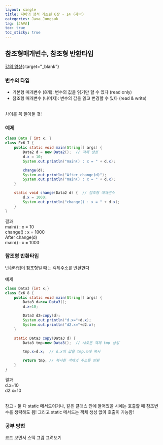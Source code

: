 ```yaml
---
layout: single
title: 자바의 정석 기초편 6장 - 14 (자바)
categories: Java_Jungsuk
tag: [JAVA]
toc: true
toc_sticky: true
---
```


## 참조형매개변수, 참조형 반환타입
[강의 영상](https://youtu.be/c9rXj3b9rKI){:target="_blank"}

### 변수의 타입
- 기본형 매개변수 (8개): 변수의 값을 읽기만 할 수 있다 (read only)
- 참조형 매개변수 (나머지): 변수의 값을 읽고 변경할 수 있다 (read & write)

<br/>
차이를 꼭 알아둘 것!

### 예제
```java
class Data { int x; }
class Ex6_7 {
    public static void main(String[] args) {
        Data2 d = new Data2();  // 객체 생성
        d.x = 10;
        System.out.println("main() : x = " + d.x);

        change(d);
        System.out.println("After change(d)");
        System.out.println("main() : x = " + d.x);
    }

    static void change(Data2 d) {  // 참조형 매개변수
        d.x = 1000;
        System.out.println("change() : x = " + d.x);
    }
}
```
결과 <br/>
main() : x = 10 <br/>
change() : x = 1000 <br/>
After change(d) <br/>
main() : x = 1000 <br/>

### 참조형 반환타입
반환타입이 참조형일 때는 객체주소를 반환한다 <br/>
<br/>
예제
```java
class Data3 {int x;}
class Ex6_8 {
    public static void main(String[] args) {
        Data3 d=new Data3();
        d.x=10;

        Data3 d2=copy(d);
        System.out.println("d.x="+d.x);
        System.out.println("d2.x="+d2.x);
    }

    static Data3 copy(Data3 d) {
        Data3 tmp=new Data3();  // 새로운 객체 tmp 생성

        tmp.x=d.x;  // d.x의 값을 tmp.x에 복사

        return tmp; // 복사한 객체의 주소를 반환
    }
}
```
결과 <br/>
d.x=10 <br/>
d2.x=10 <br/>
<br/>

참고 - 둘 다 static 메서드이거나, 같은 클래스 안에 들어있을 시에는 호출할 때 참조변수를 생략해도 됨! 그리고 static 메서드는 객체 생성 없이 호출이 가능함!

### 공부 방법
코드 보면서 스택 그림 그려보기